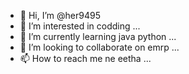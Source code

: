 - 👋 Hi, I’m @her9495
- 👀 I’m interested in codding ...
- 🌱 I’m currently learning java python  ...
- 💞️ I’m looking to collaborate on emrp ...
- 📫 How to reach me ne eetha ...

<!---
her9495/her9495 is a ✨ special ✨ repository because its `README.md` (this file) appears on your GitHub profile.
You can click the Preview link to take a look at your changes.
--->
